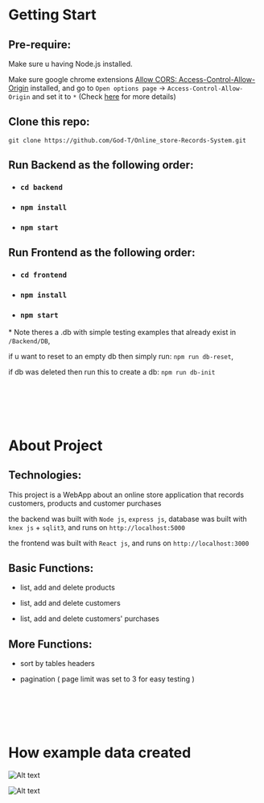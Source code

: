 # Getting Start

## Pre-require:

Make sure u having Node.js installed.

Make sure google chrome extensions [Allow CORS: Access-Control-Allow-Origin](https://chrome.google.com/webstore/detail/allow-cors-access-control/lhobafahddgcelffkeicbaginigeejlf) installed, and go to `Open options page` -> `Access-Control-Allow-Origin` and set it to `*` (Check [here](https://github.com/God-T/Online_store-Records-System/blob/master/cors-bypass.PNG) for more details)

## Clone this repo:

`git clone https://github.com/God-T/Online_store-Records-System.git`

## Run Backend as the following order:

-   ### `cd backend`

-   ### `npm install`
-   ### `npm start`

## Run Frontend as the following order:

-   ### `cd frontend`

-   ### `npm install`
-   ### `npm start`

\* Note theres a .db with simple testing examples that already exist in `/Backend/DB`,

if u want to reset to an empty db then simply run: `npm run db-reset`,

if db was deleted then run this to create a db: `npm run db-init`

<br/>
<br/>
<br/>
<br/>

# About Project

## Technologies:

This project is a WebApp about an online store application that records customers, products and customer purchases

the backend was built with `Node js`, `express js`, database was built with `knex js` + `sqlit3`, and runs on `http://localhost:5000`

the frontend was built with `React js`, and runs on `http://localhost:3000`

## Basic Functions:

-   list, add and delete products

-   list, add and delete customers

-   list, add and delete customers' purchases

## More Functions:

-   sort by tables headers

-   pagination ( page limit was set to 3 for easy testing )

<br/>
<br/>
<br/>
<br/>

# How example data created

![Alt text](https://github.com/God-T/Online_store-Records-System/blob/master/api_example.PNG?raw=true "APIs overview of testing data")

![Alt text](https://github.com/God-T/Online_store-Records-System/blob/master/example_api_flow.PNG?raw=true "APIs flow of testing data")
